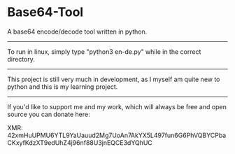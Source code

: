 # Base64-Tool
A base64 encode/decode tool written in python.
______________________________________________________________________________________________
To run in linux, simply type "python3 en-de.py" while in the correct directory.
______________________________________________________________________________________________
This project is still very much in development, as I myself am quite new to python and this is my learning project.
______________________________________________________________________________________________

If you'd like to support me and my work, which will always be free and open source you can donate here:

XMR: 42xmHuUPMU6YTL9YaUauud2Mg7UoAn7AkYX5L497fun6G6PhVQBYCPbaCKxyfKdzXT9edUhZ4j96nf88U3jnEQCE3dYQhUC
